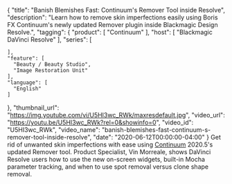 {
  "title": "Banish Blemishes Fast: Continuum's Remover Tool inside Resolve",
  "description": "Learn how to remove skin imperfections easily using Boris FX Continuum's newly updated Remover plugin inside Blackmagic Design Resolve.",
  "tagging": {
    "product": [
      "Continuum"
    ],
    "host": [
      "Blackmagic DaVinci Resolve"
    ],
    "series": [

    ],
    "feature": [
      "Beauty / Beauty Studio",
      "Image Restoration Unit"
    ],
    "language": [
      "English"
    ]
  },
  "thumbnail_url": "https://img.youtube.com/vi/U5HI3wc_RWk/maxresdefault.jpg",
  "video_url": "https://youtu.be/U5HI3wc_RWk?rel=0&showinfo=0",
  "video_id": "U5HI3wc_RWk",
  "video_name": "banish-blemishes-fast-continuum-s-remover-tool-inside-resolve",
  "date": "2020-06-12T00:00:00-04:00"
}
Get rid of unwanted skin imperfections with ease using [Continuum](https://borisfx.com/products/continuum/ "Boris FX Continuum") 2020.5's updated Remover tool. Product Specialist, Vin Morreale, shows DaVinci Resolve users how to use the new on-screen widgets, built-in Mocha parameter tracking, and when to use spot removal versus clone shape removal.
